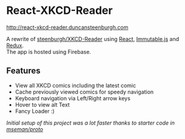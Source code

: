 # React-XKCD-Reader
http://react-xkcd-reader.duncansteenburgh.com

A rewrite of [steenburgh/XKCD-Reader](http://www.github.com/steenburgh/XKCD-Reader) using [React](https://reactjs.org/), [Immutable.js](https://immutable-js.com/) and [Redux](http://redux.js.org/).  
The app is hosted using Firebase.

## Features
* View all XKCD comics including the latest comic
* Cache previously viewed comics for speedy navigation 
* Keyboard navigation via Left/Right arrow keys
* Hover to view alt Text
* Fancy Loader :)


*Initial setup of this project was a lot faster thanks to starter code in [mseman/proto](http://www.github.com/mseman/proto)*
